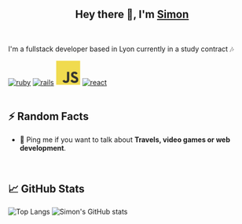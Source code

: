 <h2 align="center">Hey there 👋, I'm <a href="http://simon-mainfroy.herokuapp.com/">Simon</a></h2>
<br>
<p>I'm a fullstack developer based in Lyon currently in a study contract 🎶
  <br>
</p>

<p>
  <a href="https://www.ruby-lang.org/en/"><img src="https://cdn.iconscout.com/icon/free/png-256/ruby-47-1175102.png" alt="ruby" width="50" height="50"/></a>
  <a href="https://rubyonrails.org/"><img src="https://www.iconattitude.com/icons/open_icon_library/apps/png/256/development-ruby_on_rails.png" alt="rails" width="50" height="50"/></a>
  <a href="https://developer.mozilla.org/en-US/docs/Learn/JavaScript/First_steps/What_is_JavaScript"><img src="https://raw.githubusercontent.com/devicons/devicon/ac557d6ff33ff370a5db99f97aeab35ea5c67fbd/icons/javascript/javascript-original.svg" alt="javascript" width="50" height="50"/></a>
  <a href="https://reactjs.org/"><img src="https://cdn2.iconfinder.com/data/icons/designer-skills/128/react-512.png" alt="react" width="50" height="50"/></a>
<br>

<br>

<h2>⚡️ Random Facts</h2>
<ul>
  <li>💬   Ping me if you want to talk about <strong>Travels, video games or web development</strong>.</li>
</ul>

<br>

## &#x1f4c8; GitHub Stats

![Top Langs](https://github-readme-stats.vercel.app/api/top-langs/?username=simonmfroy)
![Simon's GitHub stats](https://github-readme-stats.vercel.app/api?username=simonmfroy)
